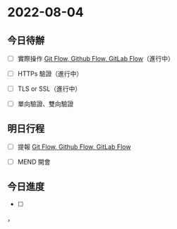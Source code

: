 #  2022-08-04
## 今日待辦
- [ ] 實際操作 [Git Flow, Github Flow, GitLab Flow](Git%20Flow,%20Github%20Flow,%20GitLab%20Flow.md)（進行中）
- [ ] HTTPs 驗證（進行中）
- [ ] TLS or SSL（進行中）
- [ ] 單向驗證、雙向驗證


## 明日行程
- [ ] 提報 [Git Flow, Github Flow, GitLab Flow](Git%20Flow,%20Github%20Flow,%20GitLab%20Flow.md)
- [ ] MEND 開會


## 今日進度
- [ ] 


，